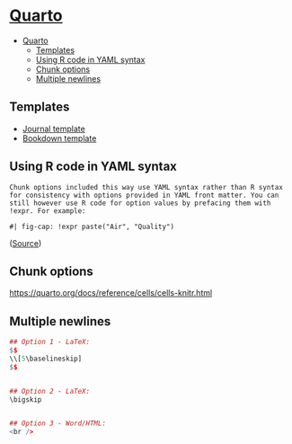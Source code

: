 # [Quarto](https://quarto.org/)

- [Quarto](#quarto)
  - [Templates](#templates)
  - [Using R code in YAML syntax](#using-r-code-in-yaml-syntax)
  - [Chunk options](#chunk-options)
  - [Multiple newlines](#multiple-newlines)

## Templates

- [Journal template](https://github.com/quarto-journals/article-format-template/blob/main/template.qmd)
- [Bookdown template](https://github.com/joundso/quarto-book-test/tree/master/qmd-project)

## Using R code in YAML syntax

```quote
Chunk options included this way use YAML syntax rather than R syntax for consistency with options provided in YAML front matter. You can still however use R code for option values by prefacing them with !expr. For example:
```

`#| fig-cap: !expr paste("Air", "Quality")` 

([Source](https://jthomasmock.github.io/quarto-in-two-hours/materials/03-computation-editors.html#/quarto-chunk-options-1))

## Chunk options

<https://quarto.org/docs/reference/cells/cells-knitr.html>

## Multiple newlines

```r
## Option 1 - LaTeX:
$$
\\[5\baselineskip]
$$


## Option 2 - LaTeX:
\bigskip


## Option 3 - Word/HTML:
<br />

```

